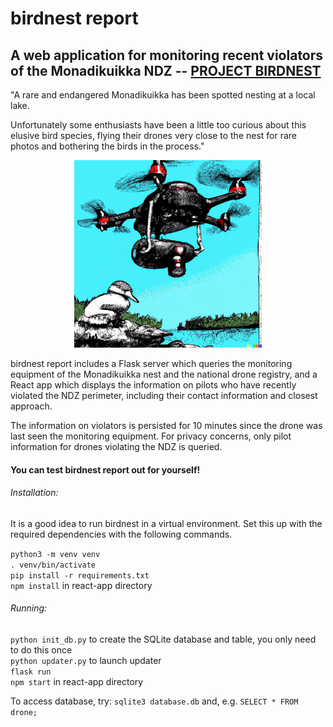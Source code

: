 # birdnest report

## A web application for monitoring recent violators of the Monadikuikka NDZ -- [PROJECT BIRDNEST](https://assignments.reaktor.com/birdnest/)

"A rare and endangered Monadikuikka has been spotted nesting at a local lake.

Unfortunately some enthusiasts have been a little too curious about this elusive bird species, flying their drones very close to the nest for rare photos and bothering the birds in the process."

<p align="center">
    <img src="react-app/public/DALLE.png" alt="DAllE generated image of bird and droid" height="300"/>
</p>

birdnest report includes a Flask server which queries the monitoring equipment of the Monadikuikka nest and the national drone registry, and a React app which displays the information on pilots who have recently violated the NDZ perimeter, including their contact information and closest approach.

The information on violators is persisted for 10 minutes since the drone was last seen the monitoring equipment. For privacy concerns, only pilot information for drones violating the NDZ is queried.

#### You can test birdnest report out for yourself!

###### Installation:

It is a good idea to run birdnest in a virtual environment. Set this up with the required dependencies with the following commands.

`python3 -m venv venv`<br />
`. venv/bin/activate`<br />
`pip install -r requirements.txt`<br />
`npm install` in react-app directory

###### Running:

`python init_db.py` to create the SQLite database and table, you only need to do this once<br />
`python updater.py` to launch updater<br />
`flask run`<br />
`npm start` in react-app directory

To access database, try:
`sqlite3 database.db` and, e.g. `SELECT * FROM drone;`
